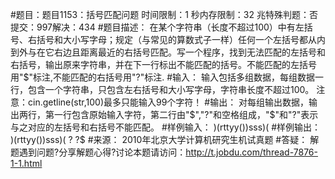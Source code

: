 #题目：题目1153：括号匹配问题
时间限制：1 秒内存限制：32 兆特殊判题：否提交：997解决：434
#题目描述：
在某个字符串（长度不超过100）中有左括号、右括号和大小写字母；规定（与常见的算数式子一样）任何一个左括号都从内到外与在它右边且距离最近的右括号匹配。写一个程序，找到无法匹配的左括号和右括号，输出原来字符串，并在下一行标出不能匹配的括号。不能匹配的左括号用"$"标注,不能匹配的右括号用"?"标注.
#输入：
输入包括多组数据，每组数据一行，包含一个字符串，只包含左右括号和大小写字母，字符串长度不超过100。
    注意：cin.getline(str,100)最多只能输入99个字符！
#输出：
 对每组输出数据，输出两行，第一行包含原始输入字符，第二行由"$","?"和空格组成，"$"和"?"表示与之对应的左括号和右括号不能匹配。
#样例输入：
)(rttyy())sss)(
#样例输出：
)(rttyy())sss)(
?            ?$
#来源：
2010年北京大学计算机研究生机试真题
#答疑：
解题遇到问题?分享解题心得?讨论本题请访问：http://t.jobdu.com/thread-7876-1-1.html
